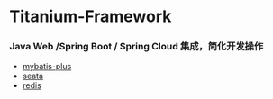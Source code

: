 # Titanium-Framework

### Java Web /Spring Boot / Spring Cloud 集成，简化开发操作

- [mybatis-plus](titanium-data-mybatis-plus/HELP.md)  
- [seata](titanium-seata/HELP.md)  
- [redis](titanium-data-redis/HELP.md)